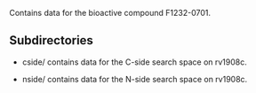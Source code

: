 Contains data for the bioactive compound F1232-0701.

## Subdirectories

- cside/ contains data for the C-side search space on rv1908c.

- nside/ contains data for the N-side search space on rv1908c.

